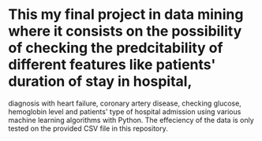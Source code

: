 # This my final project in data mining where it consists on the possibility of checking the predcitability of different features like patients' duration of stay in hospital,
diagnosis with heart failure, coronary artery disease, checking glucose, hemoglobin level and patients' type of hospital admission using various machine learning 
algorithms with Python. The effeciency of the data is only tested on the provided CSV file in this repository.
